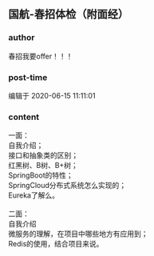 ## 国航-春招体检（附面经）
### author 
春招我要offer！！！
### post-time 

编辑于  2020-06-15 11:11:01
### content 
<div class="post-topic-des nc-post-content">
 <div>
  一面：
 </div>
 <div>
  自我介绍；
 </div>
 <div>
  接口和抽象类的区别；
 </div>
 <div>
  红黑树、B树、B+树；
 </div>
 <div>
  SpringBoot的特性；
 </div>
 <div>
  SpringCloud分布式系统怎么实现的；
 </div>
 <div>
  <div>
   <span>
    Eureka了解么。
   </span>
  </div>
  <br/>
 </div>
 <div>
  二面：
  <br/>
  自我介绍
 </div>
 <div>
  微服务的理解，在项目中哪些地方有应用到；
 </div>
 <div>
  Redis的使用，结合项目来说。
 </div>
</div>
